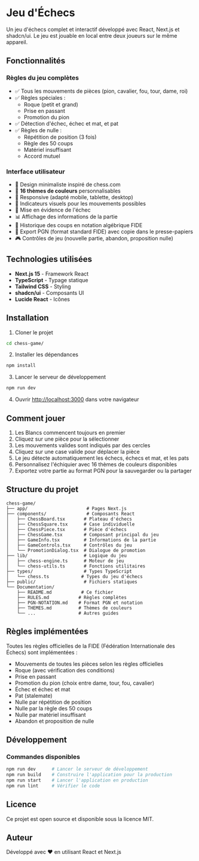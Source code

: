 # Jeu d'Échecs

Un jeu d'échecs complet et interactif développé avec React, Next.js et shadcn/ui. Le jeu est jouable en local entre deux joueurs sur le même appareil.

## Fonctionnalités

### Règles du jeu complètes

- ✅ Tous les mouvements de pièces (pion, cavalier, fou, tour, dame, roi)
- ✅ Règles spéciales :
  - Roque (petit et grand)
  - Prise en passant
  - Promotion du pion
- ✅ Détection d'échec, échec et mat, et pat
- ✅ Règles de nulle :
  - Répétition de position (3 fois)
  - Règle des 50 coups
  - Matériel insuffisant
  - Accord mutuel

### Interface utilisateur

- 🎨 Design minimaliste inspiré de chess.com
- 🎨 **16 thèmes de couleurs** personnalisables
- 📱 Responsive (adapté mobile, tablette, desktop)
- 🎯 Indicateurs visuels pour les mouvements possibles
- 🔴 Mise en évidence de l'échec
- 📊 Affichage des informations de la partie
- 📜 Historique des coups en notation algébrique FIDE
- 💾 Export PGN (format standard FIDE) avec copie dans le presse-papiers
- 🎮 Contrôles de jeu (nouvelle partie, abandon, proposition nulle)

## Technologies utilisées

- **Next.js 15** - Framework React
- **TypeScript** - Typage statique
- **Tailwind CSS** - Styling
- **shadcn/ui** - Composants UI
- **Lucide React** - Icônes

## Installation

1. Cloner le projet

```bash
cd chess-game/
```

2. Installer les dépendances

```bash
npm install
```

3. Lancer le serveur de développement

```bash
npm run dev
```

4. Ouvrir [http://localhost:3000](http://localhost:3000) dans votre navigateur

## Comment jouer

1. Les Blancs commencent toujours en premier
2. Cliquez sur une pièce pour la sélectionner
3. Les mouvements valides sont indiqués par des cercles
4. Cliquez sur une case valide pour déplacer la pièce
5. Le jeu détecte automatiquement les échecs, échecs et mat, et les pats
6. Personnalisez l'échiquier avec 16 thèmes de couleurs disponibles
7. Exportez votre partie au format PGN pour la sauvegarder ou la partager

## Structure du projet

```
chess-game/
├── app/                      # Pages Next.js
├── components/               # Composants React
│   ├── ChessBoard.tsx       # Plateau d'échecs
│   ├── ChessSquare.tsx      # Case individuelle
│   ├── ChessPiece.tsx       # Pièce d'échecs
│   ├── ChessGame.tsx        # Composant principal du jeu
│   ├── GameInfo.tsx         # Informations de la partie
│   ├── GameControls.tsx     # Contrôles du jeu
│   └── PromotionDialog.tsx  # Dialogue de promotion
├── lib/                     # Logique du jeu
│   ├── chess-engine.ts      # Moteur de jeu
│   └── chess-utils.ts       # Fonctions utilitaires
├── types/                   # Types TypeScript
│   └── chess.ts            # Types du jeu d'échecs
├── public/                  # Fichiers statiques
└── Documentation/
    ├── README.md           # Ce fichier
    ├── RULES.md           # Règles complètes
    ├── PGN-NOTATION.md    # Format PGN et notation
    ├── THEMES.md          # Thèmes de couleurs
    └── ...                # Autres guides
```

## Règles implémentées

Toutes les règles officielles de la FIDE (Fédération Internationale des Échecs) sont implémentées :

- Mouvements de toutes les pièces selon les règles officielles
- Roque (avec vérification des conditions)
- Prise en passant
- Promotion du pion (choix entre dame, tour, fou, cavalier)
- Échec et échec et mat
- Pat (stalemate)
- Nulle par répétition de position
- Nulle par la règle des 50 coups
- Nulle par matériel insuffisant
- Abandon et proposition de nulle

## Développement

### Commandes disponibles

```bash
npm run dev      # Lancer le serveur de développement
npm run build    # Construire l'application pour la production
npm run start    # Lancer l'application en production
npm run lint     # Vérifier le code
```

## Licence

Ce projet est open source et disponible sous la licence MIT.

## Auteur

Développé avec ❤️ en utilisant React et Next.js
